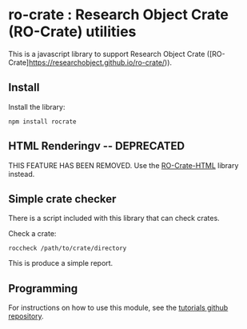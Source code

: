 # ro-crate : Research Object Crate (RO-Crate) utilities 

This is a javascript library to support Research Object Crate ([RO-Crate]https://researchobject.github.io/ro-crate/)).

## Install
Install the library:

`npm install rocrate`

## HTML Renderingv -- DEPRECATED

THIS FEATURE HAS BEEN REMOVED. Use the [RO-Crate-HTML](https://www.npmjs.com/package/ro-crate-html-js) library instead.

## Simple crate checker

There is a script included with this library that can check crates.

Check a crate:

`roccheck /path/to/crate/directory`

This is produce a simple report.

## Programming

For instructions on how to use this module, see the [tutorials github repository](https://github.com/UTS-eResearch/ro-crate-js-tutorials).









